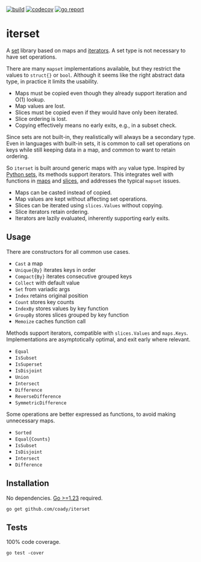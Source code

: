 [![build](https://github.com/coady/iterset/actions/workflows/build.yml/badge.svg)](https://github.com/coady/iterset/actions/workflows/build.yml)
[![codecov](https://codecov.io/gh/coady/iterset/branch/main/graph/badge.svg)](https://codecov.io/gh/coady/iterset/)
[![go report](https://goreportcard.com/badge/github.com/coady/iterset)](https://goreportcard.com/report/github.com/coady/iterset)

# iterset
A [set](https://en.wikipedia.org/wiki/Set_(abstract_data_type)) library based on maps and [iterators](https://pkg.go.dev/iter). A set type is not necessary to have set operations.

There are many `mapset` implementations available, but they restrict the values to `struct{}` or `bool`. Although it seems like the right abstract data type, in practice it limits the usability.
* Maps must be copied even though they already support iteration and O(1) lookup.
* Map values are lost.
* Slices must be copied even if they would have only been iterated.
* Slice ordering is lost.
* Copying effectively means no early exits, e.g., in a subset check.

Since sets are not built-in, they realistically will always be a secondary type. Even in languages with built-in sets, it is common to call set operations on keys while still keeping data in a map, and common to want to retain ordering.

So `iterset` is built around generic maps with `any` value type. Inspired by [Python sets](https://docs.python.org/3/library/stdtypes.html#set-types-set-frozenset), its methods support iterators. This integrates well with functions in [maps](https://pkg.go.dev/maps) and [slices](https://pkg.go.dev/slices), and addresses the typical `mapset` issues.
* Maps can be casted instead of copied.
* Map values are kept without affecting set operations.
* Slices can be iterated using `slices.Values` without copying.
* Slice iterators retain ordering.
* Iterators are lazily evaluated, inherently supporting early exits.

## Usage
There are constructors for all common use cases.
* `Cast` a map
* `Unique{By}` iterates keys in order
* `Compact{By}` iterates consecutive grouped keys
* `Collect` with default value
* `Set` from variadic args
* `Index` retains original position
* `Count` stores key counts
* `IndexBy` stores values by key function
* `GroupBy` stores slices grouped by key function
* `Memoize` caches function call

Methods support iterators, compatible with `slices.Values` and `maps.Keys`. Implementations are asymptotically optimal, and exit early where relevant.
* `Equal`
* `IsSubset`
* `IsSuperset`
* `IsDisjoint`
* `Union`
* `Intersect`
* `Difference`
* `ReverseDifference`
* `SymmetricDifference`

Some operations are better expressed as functions, to avoid making unnecessary maps.
* `Sorted`
* `Equal{Counts}`
* `IsSubset`
* `IsDisjoint`
* `Intersect`
* `Difference`

## Installation
No dependencies. [Go >=1.23](https://go.dev/doc/go1.23) required.

```console
go get github.com/coady/iterset
```

## Tests
100% code coverage.

```console
go test -cover
```
